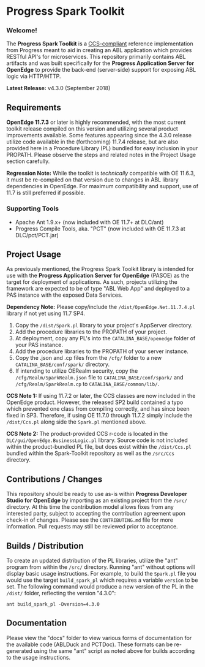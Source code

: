 # Progress Spark Toolkit

### Welcome!

The **Progress Spark Toolkit** is a [CCS-compliant](https://github.com/progress/CCS) reference implementation from Progress meant to aid in creating an ABL application which provides RESTful API's for microservices. This repository primarily contains ABL artifacts and was built specifically for the **Progress Application Server for OpenEdge** to provide the back-end (server-side) support for exposing ABL logic via HTTP/HTTP.

**Latest Release:** v4.3.0 (September 2018)


## Requirements

**OpenEdge 11.7.3** or later is highly recommended, with the most current toolkit release compiled on this version and utilizing several product improvements available. Some features appearing since the 4.3.0 release utilize code available in the (forthcoming) 11.7.4 release, but are also provided here in a Procedure Library (PL) bundled for easy inclusion in your PROPATH. Please observe the steps and related notes in the Project Usage section carefully.

**Regression Note:** While the toolkit is *technically* compatible with OE 11.6.3, it must be re-compiled on that version due to changes in ABL library dependencies in OpenEdge. For maximum compatibility and support, use of 11.7 is still preferred if possible.

### Supporting Tools

- Apache Ant 1.9.x+ (now included with OE 11.7+ at DLC/ant)
- Progress Compile Tools, aka. "PCT" (now included with OE 11.7.3 at DLC/pct/PCT.jar)


## Project Usage

As previously mentioned, the Progress Spark Toolkit library is intended for use with the **Progress Application Server for OpenEdge** (PASOE) as the target for deployment of applications. As such, projects utilizing the framework are expected to be of type "ABL Web App" and deployed to a PAS instance with the exposed Data Services.

**Dependency Note:** Please copy/include the `/dist/OpenEdge.Net.11.7.4.pl` library if not yet using 11.7 SP4.

1. Copy the `/dist/Spark.pl` library to your project's AppServer directory.
2. Add the procedure libraries to the PROPATH of your project.
3. At deployment, copy any PL's into the `CATALINA_BASE/openedge` folder of your PAS instance.
4. Add the procedure libraries to the PROPATH of your server instance.
5. Copy the .json and .cp files from the `/cfg/` folder to a new `CATALINA_BASE/conf/spark/` directory.
6. If intending to utilize OERealm security, copy the `/cfg/Realm/SparkRealm.json` file to `CATALINA_BASE/conf/spark/` and `/cfg/Realm/SparkRealm.cp` to `CATALINA_BASE/common/lib/`.

**CCS Note 1:** If using 11.7.2 or later, the CCS classes are now included in the OpenEdge product. However, the released SP2 build contained a typo which prevented one class from compiling correctly, and has since been fixed in SP3. Therefore, if using OE 11.7.0 through 11.7.2 simply include the `/dist/Ccs.pl` along side the `Spark.pl` mentioned above.

**CCS Note 2:** The product-provided CCS r-code is located in the `DLC/gui/OpenEdge.BusinessLogic.pl` library. Source code is not included within the product-bundled PL file, but does exist within the `/dist/Ccs.pl` bundled within the Spark-Toolkit repository as well as the `/src/Ccs` directory.


## Contributions / Changes

This repository should be ready to use as-is within **Progress Developer Studio for OpenEdge** by importing as an existing project from the `/src/` directory. At this time the contribution model allows fixes from any interested party, subject to accepting the contribution agreement upon check-in of changes. Please see the `CONTRIBUTING.md` file for more information. Pull requests may still be reviewed prior to acceptance.


## Builds / Distribution

To create an updated distribution of the PL libraries, utilize the "ant" program from within the `/src/` directory. Running "ant" without options will display basic usage instructions. For example, to build the `Spark.pl` file you would use the target `build_spark_pl` which requires a variable `version` to be set. The following command would produce a new version of the PL in the `/dist/` folder, reflecting the version "4.3.0":

    ant build_spark_pl -Dversion=4.3.0


## Documentation

Please view the "docs" folder to view various forms of documentation for the available code (ABLDuck and PCTDoc). These formats can be re-generated using the same "ant" script as noted above for builds according to the usage instructions.
